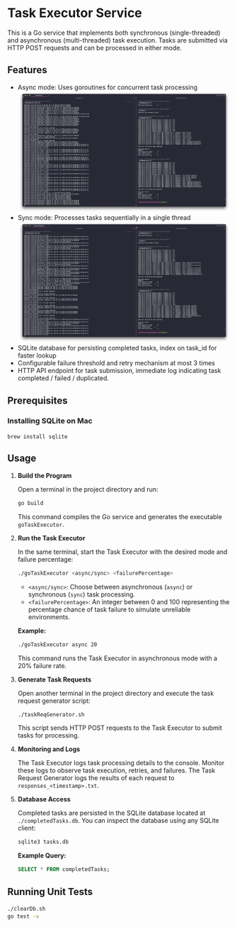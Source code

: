 # Task Executor Service

This is a Go service that implements both synchronous (single-threaded) and asynchronous (multi-threaded) task execution. Tasks are submitted via HTTP POST requests and can be processed in either mode.

## Features

- Async mode: Uses goroutines for concurrent task processing
![Async Mode Diagram](./assets/async.png)
- Sync mode: Processes tasks sequentially in a single thread
![Sync Mode Diagram](./assets/sync.png)
- SQLite database for persisting completed tasks, index on task_id for faster lookup
- Configurable failure threshold and retry mechanism at most 3 times
- HTTP API endpoint for task submission, immediate log indicating task completed / failed / duplicated.

## Prerequisites

### Installing SQLite on Mac

`brew install sqlite`

## Usage

1. **Build the Program**

    Open a terminal in the project directory and run:

    ```bash
    go build
    ```

    This command compiles the Go service and generates the executable `goTaskExecutor`.

2. **Run the Task Executor**

    In the same terminal, start the Task Executor with the desired mode and failure percentage:

    ```bash
    ./goTaskExecutor <async/sync> <failurePercentage>
    ```

    - `<async/sync>`: Choose between asynchronous (`async`) or synchronous (`sync`) task processing.
    - `<failurePercentage>`: An integer between 0 and 100 representing the percentage chance of task failure to simulate unreliable environments.

    **Example:**

    ```bash
    ./goTaskExecutor async 20
    ```

    This command runs the Task Executor in asynchronous mode with a 20% failure rate.

3. **Generate Task Requests**

    Open another terminal in the project directory and execute the task request generator script:

    ```bash
    ./taskReqGenerator.sh
    ```

    This script sends HTTP POST requests to the Task Executor to submit tasks for processing.

4. **Monitoring and Logs**

    The Task Executor logs task processing details to the console. Monitor these logs to observe task execution, retries, and failures.
    The Task Request Generator logs the results of each request to `responses_<timestamp>.txt`.

5. **Database Access**

    Completed tasks are persisted in the SQLite database located at `./completedTasks.db`. You can inspect the database using any SQLite client:

    ```bash
    sqlite3 tasks.db
    ```

    **Example Query:**

    ```sql
    SELECT * FROM completedTasks;
    ```

## Running Unit Tests

```bash
./clearDb.sh
go test -v
```
